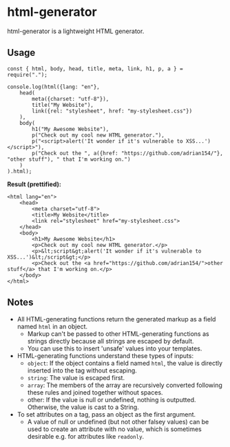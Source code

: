 # html-generator

html-generator is a lightweight HTML generator.

## Usage

```
const { html, body, head, title, meta, link, h1, p, a } = require(".");

console.log(html({lang: "en"},
    head(
        meta({charset: "utf-8"}),
        title("My Website"),
        link({rel: "stylesheet", href: "my-stylesheet.css"})
    ),
    body(
        h1("My Awesome Website"),
        p("Check out my cool new HTML generator."),
        p("<script>alert('It wonder if it's vulnerable to XSS...')</script>"),
        p("Check out the ", a({href: "https://github.com/adrian154/"}, "other stuff"), " that I'm working on.")
    )
).html);
```

**Result (prettified):**
```
<html lang="en">
    <head>
        <meta charset="utf-8">
        <title>My Website</title>
        <link rel="stylesheet" href="my-stylesheet.css">
    </head>
    <body>
        <h1>My Awesome Website</h1>
        <p>Check out my cool new HTML generator.</p>
        <p>&lt;script&gt;alert('It wonder if it's vulnerable to XSS...')&lt;/script&gt;</p>
        <p>Check out the <a href="https://github.com/adrian154/">other stuff</a> that I'm working on.</p>
    </body>
</html>
```

## Notes

* All HTML-generating functions return the generated markup as a field named `html` in an object.
    * Markup can't be passed to other HTML-generating functions as strings directly because all strings are escaped by default.
    * You can use this to insert 'unsafe' values into your templates.
* HTML-generating functions understand these types of inputs:
    * `object`: If the object contains a field named `html`, the value is directly inserted into the tag without escaping.
    * `string`: The value is escaped first.
    * `array`: The members of the array are recursively converted following these rules and joined together without spaces.
    * other:  If the value is null or undefined, nothing is outputted. Otherwise, the value is cast to a String.
* To set attributes on a tag, pass an object as the first argument.
    * A value of null or undefined (but not other falsey values) can be used to create an attribute with no value, which is sometimes desirable e.g. for attributes like `readonly`.
